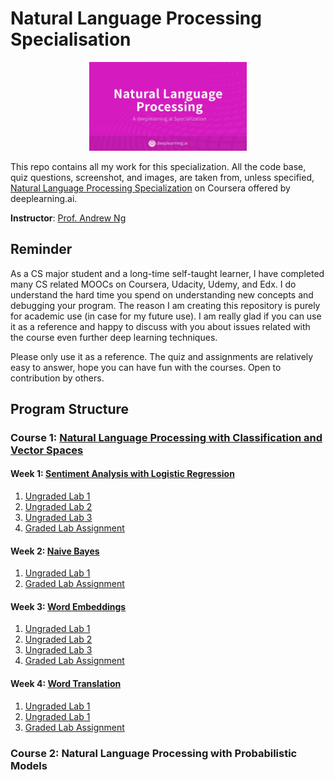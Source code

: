 # Natural Language Processing Specialisation 

<p align="center"><img width="50%" src="specialisation-banner.jpg" /></p>

This repo contains all my work for this specialization. All the code base, quiz questions, screenshot, and images, are taken from, unless specified, [Natural Language Processing Specialization](https://www.coursera.org/specializations/natural-language-processing) on Coursera offered by deeplearning.ai. 

**Instructor**: [Prof. Andrew Ng](www.andrewng.org)

## Reminder 

As a CS major student and a long-time self-taught learner, I have completed many CS related MOOCs on Coursera, Udacity, Udemy, and Edx. I do understand the hard time you spend on understanding new concepts and debugging your program. The reason I am creating this repository is purely for academic use (in case for my future use). I am really glad if you can use it as a reference and happy to discuss with you about issues related with the course even further deep learning techniques.

Please only use it as a reference. The quiz and assignments are relatively easy to answer, hope you can have fun with the courses. Open to contribution by others.

## Program Structure 

### Course 1: [Natural Language Processing with Classification and Vector Spaces](https://github.com/prakharrathi25/natural-language-processing-coursera/tree/master/Course%201)

#### Week 1: [Sentiment Analysis with Logistic Regression](https://github.com/prakharrathi25/natural-language-processing-coursera/tree/master/Course%201/Week1-Sentiment%20Analysis%20with%20Logistic%20Regression)
1. [Ungraded Lab 1](https://github.com/prakharrathi25/natural-language-processing-coursera/blob/master/Course%201/Week1-Sentiment%20Analysis%20with%20Logistic%20Regression/NLP_C1_W1_lecture_nb_01.ipynb)
2. [Ungraded Lab 2](https://github.com/prakharrathi25/natural-language-processing-coursera/blob/master/Course%201/Week1-Sentiment%20Analysis%20with%20Logistic%20Regression/NLP_C1_W1_lecture_nb_02.ipynb)
3. [Ungraded Lab 3](https://github.com/prakharrathi25/natural-language-processing-coursera/blob/master/Course%201/Week1-Sentiment%20Analysis%20with%20Logistic%20Regression/NLP_C1_W1_lecture_nb_03.ipynb)
4. [Graded Lab Assignment](https://github.com/prakharrathi25/natural-language-processing-coursera/blob/master/Course%201/Week1-Sentiment%20Analysis%20with%20Logistic%20Regression/Week1_Graded_Assignment.ipynb)

#### Week 2: [Naive Bayes](https://github.com/prakharrathi25/natural-language-processing-coursera/tree/master/Course%201/Week2-Naive%20Bayes)
1. [Ungraded Lab 1](https://github.com/prakharrathi25/natural-language-processing-coursera/blob/master/Course%201/Week2-Naive%20Bayes/NLP_C1_W2_lecture_nb_01.ipynb)
2. [Graded Lab Assignment](https://github.com/prakharrathi25/natural-language-processing-coursera/blob/master/Course%201/Week2-Naive%20Bayes/Week2_Graded_Assignment.ipynb)


#### Week 3: [Word Embeddings](https://github.com/prakharrathi25/natural-language-processing-coursera/tree/master/Course%201/Week3-Word%20Embeddings)
1. [Ungraded Lab 1](https://github.com/prakharrathi25/natural-language-processing-coursera/blob/master/Course%201/Week3-Word%20Embeddings/NLP_C1_W3_lecture_nb_01.ipynb)
2. [Ungraded Lab 2](https://github.com/prakharrathi25/natural-language-processing-coursera/blob/master/Course%201/Week3-Word%20Embeddings/NLP_C1_W3_lecture_nb_02.ipynb)
3. [Ungraded Lab 3](https://github.com/prakharrathi25/natural-language-processing-coursera/blob/master/Course%201/Week3-Word%20Embeddings/NLP_C1_W3_lecture_nb_03.ipynb)
4. [Graded Lab Assignment](https://github.com/prakharrathi25/natural-language-processing-coursera/blob/master/Course%201/Week3-Word%20Embeddings/Week3_Graded_Assignment.ipynb)

#### Week 4: [Word Translation](https://github.com/prakharrathi25/natural-language-processing-coursera/tree/master/Course%201/Week4-Word%20Translation)
1. [Ungraded Lab 1](https://github.com/prakharrathi25/natural-language-processing-coursera/blob/master/Course%201/Week4-Word%20Translation/NLP_C1_W4_lecture_nb_01.ipynb)
2. [Ungraded Lab 1](https://github.com/prakharrathi25/natural-language-processing-coursera/blob/master/Course%201/Week4-Word%20Translation/NLP_C1_W4_lecture_nb_02.ipynb)
3. [Graded Lab Assignment]()


### Course 2: Natural Language Processing with Probabilistic Models
